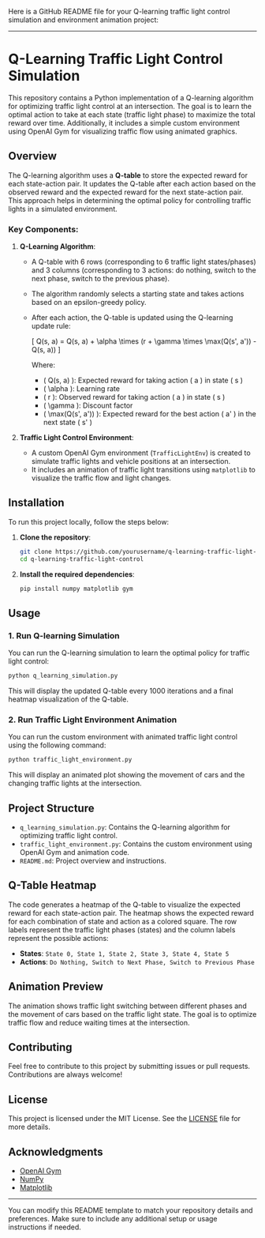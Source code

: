 Here is a GitHub README file for your Q-learning traffic light control simulation and environment animation project:

---

# Q-Learning Traffic Light Control Simulation

This repository contains a Python implementation of a Q-learning algorithm for optimizing traffic light control at an intersection. The goal is to learn the optimal action to take at each state (traffic light phase) to maximize the total reward over time. Additionally, it includes a simple custom environment using OpenAI Gym for visualizing traffic flow using animated graphics.

## Overview

The Q-learning algorithm uses a **Q-table** to store the expected reward for each state-action pair. It updates the Q-table after each action based on the observed reward and the expected reward for the next state-action pair. This approach helps in determining the optimal policy for controlling traffic lights in a simulated environment.

### Key Components:

1. **Q-Learning Algorithm**:
    - A Q-table with 6 rows (corresponding to 6 traffic light states/phases) and 3 columns (corresponding to 3 actions: do nothing, switch to the next phase, switch to the previous phase).
    - The algorithm randomly selects a starting state and takes actions based on an epsilon-greedy policy.
    - After each action, the Q-table is updated using the Q-learning update rule:

      \[
      Q(s, a) = Q(s, a) + \alpha \times (r + \gamma \times \max(Q(s', a')) - Q(s, a))
      \]

      Where:
      - \( Q(s, a) \): Expected reward for taking action \( a \) in state \( s \)
      - \( \alpha \): Learning rate
      - \( r \): Observed reward for taking action \( a \) in state \( s \)
      - \( \gamma \): Discount factor
      - \( \max(Q(s', a')) \): Expected reward for the best action \( a' \) in the next state \( s' \)

2. **Traffic Light Control Environment**:
    - A custom OpenAI Gym environment (`TrafficLightEnv`) is created to simulate traffic lights and vehicle positions at an intersection.
    - It includes an animation of traffic light transitions using `matplotlib` to visualize the traffic flow and light changes.

## Installation

To run this project locally, follow the steps below:

1. **Clone the repository**:

    ```bash
    git clone https://github.com/yourusername/q-learning-traffic-light-control.git
    cd q-learning-traffic-light-control
    ```

2. **Install the required dependencies**:

    ```bash
    pip install numpy matplotlib gym
    ```

## Usage

### 1. Run Q-learning Simulation

You can run the Q-learning simulation to learn the optimal policy for traffic light control:

```bash
python q_learning_simulation.py
```

This will display the updated Q-table every 1000 iterations and a final heatmap visualization of the Q-table.

### 2. Run Traffic Light Environment Animation

You can run the custom environment with animated traffic light control using the following command:

```bash
python traffic_light_environment.py
```

This will display an animated plot showing the movement of cars and the changing traffic lights at the intersection.

## Project Structure

- `q_learning_simulation.py`: Contains the Q-learning algorithm for optimizing traffic light control.
- `traffic_light_environment.py`: Contains the custom environment using OpenAI Gym and animation code.
- `README.md`: Project overview and instructions.

## Q-Table Heatmap

The code generates a heatmap of the Q-table to visualize the expected reward for each state-action pair. The heatmap shows the expected reward for each combination of state and action as a colored square. The row labels represent the traffic light phases (states) and the column labels represent the possible actions:

- **States**: `State 0, State 1, State 2, State 3, State 4, State 5`
- **Actions**: `Do Nothing, Switch to Next Phase, Switch to Previous Phase`

## Animation Preview

The animation shows traffic light switching between different phases and the movement of cars based on the traffic light state. The goal is to optimize traffic flow and reduce waiting times at the intersection.

## Contributing

Feel free to contribute to this project by submitting issues or pull requests. Contributions are always welcome!

## License

This project is licensed under the MIT License. See the [LICENSE](LICENSE) file for more details.

## Acknowledgments

- [OpenAI Gym](https://github.com/openai/gym)
- [NumPy](https://numpy.org/)
- [Matplotlib](https://matplotlib.org/)

---

You can modify this README template to match your repository details and preferences. Make sure to include any additional setup or usage instructions if needed.
